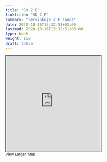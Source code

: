 ```yaml
---
title: "SK 2 E"
linktitle: "SK 2 E"
summary: "Servinkuja 2 E sauna"
date: 2020-10-16T13:32:51+03:00
lastmod: 2020-10-16T13:32:51+03:00
type: book
weight: 150
draft: false
---
```


<iframe width="300" height="300" frameborder="0" scrolling="no" marginheight="0" marginwidth="0" src="https://www.openstreetmap.org/export/embed.html?bbox=24.82938051223755%2C60.189062672515924%2C24.838339090347294%2C60.19148142963584&amp;layer=mapnik&amp;marker=60.19027207335354%2C24.83385980129242" style="border: 1px solid black"></iframe><br/><small><a href="https://www.openstreetmap.org/?mlat=60.19027&amp;mlon=24.83386#map=18/60.19027/24.83386&amp;layers=N">View Larger Map</a></small>
